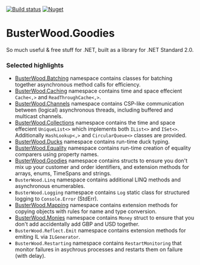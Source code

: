 [![Build status](https://ci.appveyor.com/api/projects/status/6ecfrrp2q2x0xvxm?svg=true)](https://ci.appveyor.com/project/busterwood/goodies/branch/master) [![Nuget](https://img.shields.io/nuget/v/BusterWood.Goodies.svg)](https://www.nuget.org/packages/BusterWood.Goodies)

# BusterWood.Goodies
So much useful & free stuff for .NET, built as a library for .NET Standard 2.0.

### Selected highlights

* [BusterWood.Batching](https://github.com/busterwood/Goodies/blob/master/Goodies/Batching/README.md) namespace contains classes for batching together asynchronous method calls for efficiency.
* [BusterWood.Caching](https://github.com/busterwood/Goodies/blob/master/Goodies/Caching/README.md) namespace contains time and space effecient `Cache<,>` and `ReadThroughCache<,>`.
* [BusterWood.Channels](https://github.com/busterwood/Goodies/blob/master/Goodies/Channels/README.md) namespace contains CSP-like communication between (logical) asynchronous threads, including buffered and multicast channels.
* [BusterWood.Collections](https://github.com/busterwood/Goodies/blob/master/Goodies/Collections/README.md) namespace contains the time and space effecient `UniqueList<>` which implements both `IList<>` and `ISet<>`. Additionally `HashLookup<,>` and `CircularQueue<>` classes are provided.
* [BusterWood.Ducks](https://github.com/busterwood/Goodies/blob/master/Goodies/Ducks/README.md) namespace contains run-time duck typing.
* [BusterWood.Equality](https://github.com/busterwood/Goodies/blob/master/Goodies/Equality/README.md) namespace contains run-time creation of equality comparers using property names.
* [BusterWood.Goodies](https://github.com/busterwood/Goodies/blob/master/Goodies/Goodies/README.md) namespace contains structs to ensure you don't mix up your customer and order identifiers, and extension methods for arrays, enums, TimeSpans and strings.
* `BusterWood.Linq` namespace contains additional LINQ methods and asynchronous enumerables.
* `BusterWood.Logging` namespace contains `Log` static class for structured logging to `Console.Error` (StdErr).
* [BusterWood.Mapping](https://github.com/busterwood/Goodies/blob/master/Goodies/Mapping/README.md) namespace contains extension methods for copying objects with rules for name and type conversion.
* [BusterWood.Monies](https://github.com/busterwood/Goodies/blob/master/Goodies/Monies/README.md) namespace contains `Money` struct to ensure that you don't add accidentally add GBP and USD together.
* `BusterWood.Reflect.Emit` namespace contains extension methods for emiting IL via `ILGenerator`.
* `BusterWood.Restarting` namespace contains `RestartMonitoring` that monitor failures in asychrous processes and restarts them on failure (with delay).
